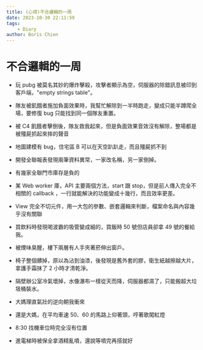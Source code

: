 ```yaml
---
title: (心得)不合邏輯的一周
date: 2023-10-30 22:11:59
tags:
    - Diary
author: Boris Chien
---
```


# 不合邏輯的一周

* 玩 pubg 被莫名其妙的爆炸擊殺，攻擊者顯示為空，伺服器的除錯訊息被印到客戶端，"empty strings table"。

* 隊友被飢餓者施加負面效果時，我幫忙解除到一半時跑走，變成只能半蹲爬全場，要修復 bug 只能找到同一個隊友重置。

* 被 C4 飢餓者擊倒後，隊友救我起來，但是負面效果音效沒有解除，整場都是被殭屍抓起來摔的聲音

* 地圖建模有 bug，住宅區 B 可以在天空趴趴走，而且殭屍抓不到

* 開發全聯報表發現兩筆資料異常，一家改名稱，另一家倒掉。

* 有幾家全聯門市庫存是負的

* 某 Web worker 庫，API 主要兩個方法，start 跟 stop，但是前人傳入完全不相關的 callback ，一行就能解決的功能變成十幾行，而且效率更差。

* View 完全不切元件，用一大包的參數、嵌套邏輯來判斷，檔案命名與內容幾乎沒有關聯

* 買飲料時發現喝波霸的吸管變成細的，買飯時 50 號但店員卻拿 49 號的餐給我。

* 被煙味臭醒，樓下兩層有人手夾著菸伸出窗戶。

* 椅子整個髒掉，原以為沾到油漆，後發現是舊外套的膠，衛生紙越擦越大片，拿護手霜抹了 2 小時才清乾淨。

* 隔壁辦公室冷氣壞掉，水像瀑布一樣從天而降，伺服器都濕了，只能搬超大垃圾桶裝水。

* 大媽理直氣壯的逆向朝我衝來

* 還是大媽，在平均車速 50、60 的馬路上仰著頭，哼著歌闖紅燈 

* 8:30 找機車位時完全沒有位置

* 進電梯時被保全拿酒精亂噴，還說等噴完再搭就好
